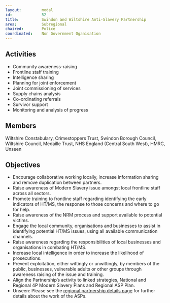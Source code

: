 ```yaml
---
layout: 		modal
id: 			52
title: 			Swindon and Wiltshire Anti-Slavery Partnership
area: 			Subregional
chaired: 		Police
coordinated:	Non Government Oganisation
---
```


Activities
----------

* Community awareness-raising
* Frontline staff training
* Intelligence sharing
* Planning for joint enforcement
* Joint commissioning of services
* Supply chains analysis
* Co-ordinating referrals
* Survivor support
* Monitoring and analysis of progress

Members
-------

Wiltshire Constabulary, Crimestoppers Trust, Swindon Borough Council, Wiltshire Council, Medaille Trust, NHS England (Central South West), HMRC, Unseen

Objectives
----------

* Encourage collaborative working locally, increase information sharing and remove duplication between partners.
* Raise awareness of Modern Slavery issue amongst local frontline staff across all sectors. 
* Promote training to frontline staff regarding identifying the early indicators of HT/MS, the response to those concerns and where to go for help.
* Raise awareness of the NRM process and support available to potential victims.
* Engage the local community, organisations and businesses to assist in identifying potential HT/MS issues, using all available communication channels.
* Raise awareness regarding the responsibilities of local businesses and organisations in combating HT/MS.
* Increase local intelligence in order to increase the likelihood of prosecutions.
* Prevent exploitation, either wittingly or unwittingly, by members of the public, businesses, vulnerable adults or other groups through awareness raising of the issue and training.
* Align the Partnership’s activity to linked strategies, National and Regional 4P Modern Slavery Plans and Regional ASP Plan.
* Unseen: Please see the [regional partnership details page](http://www.aspartnership.org.uk/partnerships) for further details about the work of the ASPs.